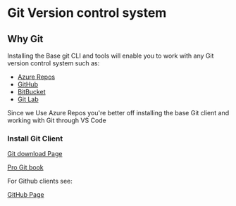 # Git Version control system

## Why Git

Installing the Base git CLI and tools will enable you to work with any Git version control system such as:

- [Azure Repos](https://learn.microsoft.com/en-us/azure/devops/repos/?view=azure-devops)
- [GitHub](https://github.com/)
- [BitBucket](https://bitbucket.org/)
- [Git Lab](https://gitlab.com/)

Since we Use Azure Repos you're better off installing the base Git client and working with Git through VS Code

### Install Git Client

[Git download Page](https://git-scm.com/downloads)

[Pro Git book](https://git-scm.com/book)

For Github clients see:

[GitHub Page](../git/github.md)
